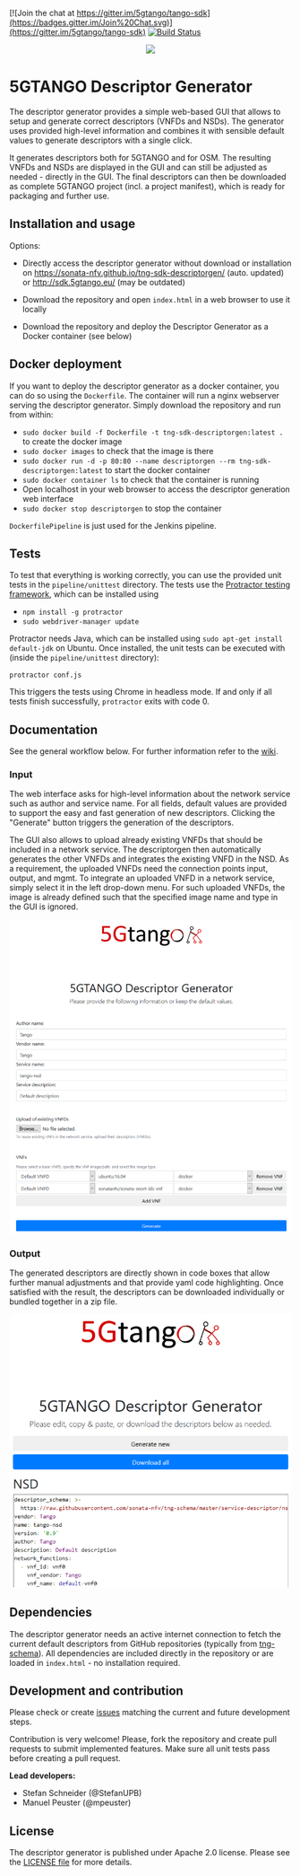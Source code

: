 [![Join the chat at https://gitter.im/5gtango/tango-sdk](https://badges.gitter.im/Join%20Chat.svg)](https://gitter.im/5gtango/tango-sdk) [![Build Status](https://jenkins.sonata-nfv.eu/buildStatus/icon?job=tng-sdk-descriptorgen-pipeline/master)](https://jenkins.sonata-nfv.eu/job/tng-sdk-descriptorgen-pipeline/job/master/)

<p align="center"><img src="https://github.com/sonata-nfv/tng-api-gtw/wiki/images/sonata-5gtango-logo-500px.png" /></p>

# 5GTANGO Descriptor Generator
The descriptor generator provides a simple web-based GUI that allows to setup and generate correct descriptors (VNFDs and NSDs). The generator uses provided high-level information and combines it with sensible default values to generate descriptors with a single click. 

It generates descriptors both for 5GTANGO and for OSM. The resulting VNFDs and NSDs are displayed in the GUI and can still be adjusted as needed - directly in the GUI. The final descriptors can then be downloaded as complete 5GTANGO project (incl. a project manifest), which is ready for packaging and further use.

## Installation and usage

Options:

* Directly access the descriptor generator without download or installation on https://sonata-nfv.github.io/tng-sdk-descriptorgen/ (auto. updated) or http://sdk.5gtango.eu/ (may be outdated)

* Download the repository and open `index.html` in a web browser to use it locally 
* Download the repository and deploy the Descriptor Generator as a Docker container (see below)


## Docker deployment

If you want to deploy the descriptor generator as a docker container, you can do so using the `Dockerfile`. The container will run a nginx webserver serving the descriptor generator. Simply download the repository and run from within:
* `sudo docker build -f Dockerfile -t tng-sdk-descriptorgen:latest .` to create the docker image
* `sudo docker images` to check that the image is there
* `sudo docker run -d -p 80:80 --name descriptorgen --rm tng-sdk-descriptorgen:latest` to start the docker container
* `sudo docker container ls` to check that the container is running
* Open localhost in your web browser to access the descriptor generation web interface
* `sudo docker stop descriptorgen` to stop the container

`DockerfilePipeline` is just used for the Jenkins pipeline.

## Tests

To test that everything is working correctly, you can use the provided unit tests in the `pipeline/unittest` directory. The tests use the [Protractor testing framework](http://www.protractortest.org/#/), which can be installed using

* `npm install -g protractor`
* `sudo webdriver-manager update`

Protractor needs Java, which can be installed using `sudo apt-get install default-jdk` on Ubuntu.
Once installed, the unit tests can be executed with (inside the `pipeline/unittest` directory):

```
protractor conf.js
```

This triggers the tests using Chrome in headless mode. If and only if all tests finish successfully, `protractor` exits with code 0.

## Documentation
See the general workflow below. For further information refer to the [wiki](https://github.com/sonata-nfv/tng-sdk-descriptorgen/wiki).

### Input

The web interface asks for high-level information about the network service such as author and service name. For all fields, default values are provided to support the easy and fast generation of new descriptors. Clicking the "Generate" button triggers the generation of the descriptors.

The GUI also allows to upload already existing VNFDs that should be included in a network service. The descriptorgen then automatically generates the other VNFDs and integrates the existing VNFD in the NSD.
As a requirement, the uploaded VNFDs need the connection points input, output, and mgmt.
To integrate an uploaded VNFD in a network service, simply select it in the left drop-down menu. For such uploaded VNFDs, the image is already defined such that the specified image name and type in the GUI is ignored.

![input](docs/input.png)

### Output

The generated descriptors are directly shown in code boxes that allow further manual adjustments and that provide yaml code highlighting. Once satisfied with the result, the descriptors can be downloaded individually or bundled together in a zip file.

![input](docs/output.png)



## Dependencies

The descriptor generator needs an active internet connection to fetch the current default descriptors from GitHub repositories (typically from [tng-schema](https://github.com/sonata-nfv/tng-schema)). All dependencies are included directly in the repository or are loaded in `index.html` - no installation required.

## Development and contribution

Please check or create [issues](https://github.com/sonata-nfv/tng-sdk-descriptorgen/issues) matching the current and future development steps.

Contribution is very welcome! Please, fork the repository and create pull requests to submit implemented features. Make sure all unit tests pass before creating a pull request.

**Lead developers:**

* Stefan Schneider (@StefanUPB)
* Manuel Peuster (@mpeuster)

## License

The descriptor generator is published under Apache 2.0 license. Please see the [LICENSE file](LICENSE) for more details.